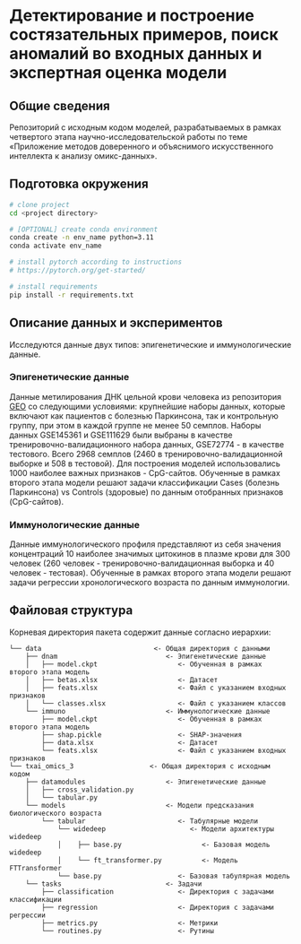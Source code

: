 # Детектирование и построение состязательных примеров, поиск аномалий во входных данных и экспертная оценка модели 
## Общие сведения

Репозиторий с исходным кодом моделей, разрабатываемых в рамках 
четвертого этапа научно-исследовательской работы по теме «Приложение методов доверенного и объяснимого искусственного 
интеллекта к анализу омикс-данных».

## Подготовка окружения

```bash
# clone project
cd <project directory>

# [OPTIONAL] create conda environment
conda create -n env_name python=3.11
conda activate env_name

# install pytorch according to instructions
# https://pytorch.org/get-started/

# install requirements
pip install -r requirements.txt
```

## Описание данных и экспериментов
Исследуются данные двух типов: эпигенетические и иммунологические данные.

### Эпигенетические данные
Данные метилирования ДНК цельной крови человека из репозитория [GEO](https://www.ncbi.nlm.nih.gov/geo/) со следующими условиями: крупнейшие наборы данных, которые включают как пациентов с болезнью Паркинсона, так и контрольную группу, при этом в каждой группе не менее 50 семплов.
Наборы данных GSE145361 и GSE111629 были выбраны в качестве тренировочно-валидационного набора данных, GSE72774 - в качестве тестового.
Всего 2968 семплов (2460 в тренировочно-валидационной выборке и 508 в тестовой).
Для построения моделей использовались 1000 наиболее важных признаков - CpG-сайтов.
Обученные в рамках второго этапа модели решают задачи классификации Cases (болезнь Паркинсона) vs Controls (здоровые) по данным отобранных признаков (CpG-сайтов).

### Иммунологические данные
Данные иммунологического профиля представляют из себя значения концентраций 10 наиболее значимых цитокинов в плазме крови для 300 человек (260 человек - тренировочно-валидационная выборка и 40 человек - тестовая).
Обученные в рамках второго этапа модели решают задачи регрессии хронологического возраста по данным иммунологии.


## Файловая структура
Корневая директория пакета содержит данные согласно иерархии:
```
└── data                            <- Общая директория с данными
    ├── dnam                           <- Эпигенетические данные
    │   ├── model.ckpt                    <- Обученная в рамках второго этапа модель
    │   ├── betas.xlsx                    <- Датасет
    │   ├── feats.xlsx                    <- Файл с указанием входных признаков
    │   └── classes.xlsx                  <- Файл с указанием классов
    └── immuno                         <- Иммунологические данные
        ├── model.ckpt                    <- Обученная в рамках второго этапа модель
        ├── shap.pickle                   <- SHAP-значения
        ├── data.xlsx                     <- Датасет
        └── feats.xlsx                    <- Файл с указанием входных признаков
└── txai_omics_3                   <- Общая директория с исходным кодом
    ├── datamodules                    <- Эпигенетические данные
    │   ├── cross_validation.py           
    │   └── tabular.py                    
    └── models                         <- Модели предсказания биологического возраста
        └── tabular                       <- Табулярные модели
            └── widedeep                     <- Модели архитектуры widedeep
            │    ├── base.py                    <- Базовая модель widedeep
            │    └── ft_transformer.py          <- Модель FTTransformer
            └── base.py                   <- Базовая табулярная модель
    └── tasks                          <- Задачи
        ├── classification                <- Директория с задачами классификации
        ├── regression                    <- Директория с задачами регрессии
        ├── metrics.py                    <- Метрики
        └── routines.py                   <- Рутины
```
